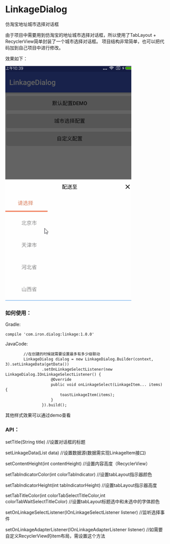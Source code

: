 # LinkageDialog
仿淘宝地址城市选择对话框

由于项目中需要用到仿淘宝的地址城市选择对话框，所以使用了TabLayout + RecyclerView简单封装了一个城市选择对话框。
项目结构非常简单，也可以把代码加到自己项目中进行修改。

效果如下：

![](https://github.com/apinIron/LinkageDialog/blob/master/frame.gif)

### 如何使用：

Gradle:
```
compile 'com.iron.dialog:linkage:1.0.0'
```

JavaCode:
```
        //在创建的时候就需要设置最多有多少级联动
        LinkageDialog dialog = new LinkageDialog.Builder(context, 3).setLinkageData(getData())
                .setOnLinkageSelectListener(new LinkageDialog.IOnLinkageSelectListener() {
                    @Override
                    public void onLinkageSelect(LinkageItem... items) {
                        toastLinkageItem(items);
                    }
                }).build();
```

其他样式效果可以通过demo查看

### API：

setTitle(String title) //设置对话框的标题

setLinkageData(List<LinkageItem> data) //设置数据源(数据需实现LinkageItem接口)

setContentHeight(int contentHeight)  //设置内容高度（RecyclerView）

setTabIndicatorColor(int colorTabIndicator)  //设置tabLayout指示器颜色

setTabIndicatorHeight(int tabIndicatorHeight)  //设置tabLayout指示器高度

setTabTitleColor(int colorTabSelectTitleColor,int colorTabWaitSelectTitleColor)  //设置tabLayout标题选中和未选中的字体颜色

setOnLinkageSelectListener(IOnLinkageSelectListener listener)   //监听选择事件

setOnLinkageAdapterListener(IOnLinkageAdapterListener listener)   //如需要自定义RecyclerView的item布局，需设置这个方法
